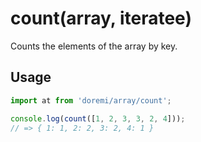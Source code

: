 # count(array, iteratee)

Counts the elements of the array by key.

## Usage

```js
import at from 'doremi/array/count';

console.log(count([1, 2, 3, 3, 2, 4]));
// => { 1: 1, 2: 2, 3: 2, 4: 1 }
```
